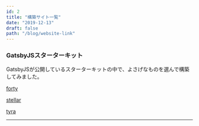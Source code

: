 ```yaml
---
id: 2
title: "構築サイト一覧"
date: "2019-12-13"
draft: false
path: "/blog/website-link"
---
```


### GatsbyJSスターターキット

GatsbyJSが公開しているスターターキットの中で、よさげなものを選んで構築してみました。

[forty](https://frosty-kilby-d0ff2f.netlify.com/)

[stellar](https://angry-benz-377b34.netlify.com/)

[tyra](https://elated-cray-c9c136.netlify.com/)

---

